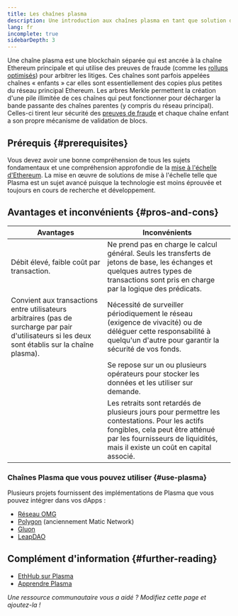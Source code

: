```yaml
---
title: Les chaînes plasma
description: Une introduction aux chaînes plasma en tant que solution de mise à l'échelle actuellement utilisée par la communauté Ethereum.
lang: fr
incomplete: true
sidebarDepth: 3
---
```


Une chaîne plasma est une blockchain séparée qui est ancrée à la chaîne Ethereum principale et qui utilise des preuves de fraude (comme les [rollups optimisés](/developers/docs/scaling/optimistic-rollups/)) pour arbitrer les litiges. Ces chaînes sont parfois appelées chaînes « enfants » car elles sont essentiellement des copies plus petites du réseau principal Ethereum. Les arbres Merkle permettent la création d'une pile illimitée de ces chaînes qui peut fonctionner pour décharger la bande passante des chaînes parentes (y compris du réseau principal). Celles-ci tirent leur sécurité des [preuves de fraude](/glossary/#fraud-proof) et chaque chaîne enfant a son propre mécanisme de validation de blocs.

## Prérequis {#prerequisites}

Vous devez avoir une bonne compréhension de tous les sujets fondamentaux et une compréhension approfondie de la [mise à l'échelle d'Ethereum](/developers/docs/scaling/). La mise en œuvre de solutions de mise à l'échelle telle que Plasma est un sujet avancé puisque la technologie est moins éprouvée et toujours en cours de recherche et développement.

## Avantages et inconvénients {#pros-and-cons}

| Avantages                                                                                                                                          | Inconvénients                                                                                                                                                                                                    |
| -------------------------------------------------------------------------------------------------------------------------------------------------- | ---------------------------------------------------------------------------------------------------------------------------------------------------------------------------------------------------------------- |
| Débit élevé, faible coût par transaction.                                                                                                          | Ne prend pas en charge le calcul général. Seuls les transferts de jetons de base, les échanges et quelques autres types de transactions sont pris en charge par la logique des prédicats.                        |
| Convient aux transactions entre utilisateurs arbitraires (pas de surcharge par pair d'utilisateurs si les deux sont établis sur la chaîne plasma). | Nécessité de surveiller périodiquement le réseau (exigence de vivacité) ou de déléguer cette responsabilité à quelqu'un d'autre pour garantir la sécurité de vos fonds.                                          |
|                                                                                                                                                    | Se repose sur un ou plusieurs opérateurs pour stocker les données et les utiliser sur demande.                                                                                                                   |
|                                                                                                                                                    | Les retraits sont retardés de plusieurs jours pour permettre les contestations. Pour les actifs fongibles, cela peut être atténué par les fournisseurs de liquidités, mais il existe un coût en capital associé. |

### Chaînes Plasma que vous pouvez utiliser {#use-plasma}

Plusieurs projets fournissent des implémentations de Plasma que vous pouvez intégrer dans vos dApps :

- [Réseau OMG](https://omg.network/)
- [Polygon](https://polygon.technology/) (anciennement Matic Network)
- [Gluon](https://gluon.network/)
- [LeapDAO](https://ipfs.leapdao.org/)

## Complément d'information {#further-reading}

- [EthHub sur Plasma](https://docs.ethhub.io/ethereum-roadmap/layer-2-scaling/plasma/)
- [Apprendre Plasma](https://www.learnplasma.org/en/)

_Une ressource communautaire vous a aidé ? Modifiez cette page et ajoutez-la !_
